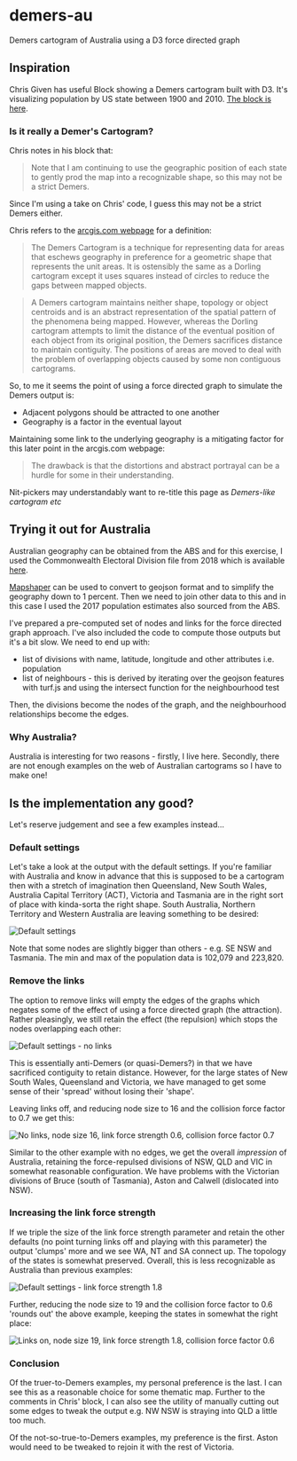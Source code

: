 # demers-au
Demers cartogram of Australia using a D3 force directed graph

## Inspiration
Chris Given has useful Block showing a Demers cartogram built with D3. It's visualizing population by US state between 1900 and 2010. [The block is here](https://bl.ocks.org/cmgiven/9d6bc46cf586738458c13dd2b5dadd84).

### Is it really a Demer's Cartogram?
Chris notes in his block that:
>Note that I am continuing to use the geographic position of each state to gently prod the map into a recognizable shape, so this may not be a strict Demers.

Since I'm using a take on Chris' code, I guess this may not be a strict Demers either. 

Chris refers to the [arcgis.com webpage](https://www.arcgis.com/home/item.html?id=d1663c61ba2843f78cec5286a4c7a1c6) for a definition:

>The Demers Cartogram is a technique for representing data for areas that eschews geography in preference for a geometric shape that represents the unit areas. It is ostensibly the same as a Dorling cartogram except it uses squares instead of circles to reduce the gaps between mapped objects.

>A Demers cartogram maintains neither shape, topology or object centroids and is an abstract representation of the spatial pattern of the phenomena being mapped. However, whereas the Dorling cartogram attempts to limit the distance of the eventual position of each object from its original position, the Demers sacrifices distance to maintain contiguity. The positions of areas are moved to deal with the problem of overlapping objects caused by some non contiguous cartograms.

So, to me it seems the point of using a force directed graph to simulate the Demers output is:

* Adjacent polygons should be attracted to one another 
* Geography is a factor in the eventual layout

Maintaining some link to the underlying geography is a mitigating factor for this later point in the arcgis.com webpage:

>The drawback is that the distortions and abstract portrayal can be a hurdle for some in their understanding.

Nit-pickers may understandably want to re-title this page as *Demers-like cartogram etc*

## Trying it out for Australia
Australian geography can be obtained from the ABS and for this exercise, I used the Commonwealth Electoral Division file from 2018 which is available [here](https://www.abs.gov.au/AUSSTATS/abs@.nsf/DetailsPage/1270.0.55.003July%202018?OpenDocument). 

[Mapshaper](https://mapshaper.org/) can be used to convert to geojson format and to simplify the geography down to 1 percent. Then we need to join other data to this and in this case I used the 2017 population estimates also sourced from the ABS.

I've prepared a pre-computed set of nodes and links for the force directed graph approach. I've also included the code to compute those outputs but it's a bit slow. We need to end up with:

* list of divisions with name, latitude, longitude and other attributes i.e. population
* list of neighbours - this is derived by iterating over the geojson features with turf.js and using the intersect function for the neighbourhood test

Then, the divisions become the nodes of the graph, and the neighbourhood relationships become the edges.

### Why Australia?
Australia is interesting for two reasons - firstly, I live here. Secondly, there are not enough examples on the web of Australian cartograms so I have to make one!

## Is the implementation any good?

Let's reserve judgement and see a few examples instead...

### Default settings
Let's take a look at the output with the default settings. If you're familiar with Australia and know in advance that this is supposed to be a cartogram then with a stretch of imagination then Queensland, New South Wales, Australia Capital Territory (ACT), Victoria and Tasmania are in the right sort of place with kinda-sorta the right shape. South Australia, Northern Territory and Western Australia are leaving something to be desired:

![Default settings](/images/l-1-ns-20-lfs-0.6-cff-1.png)

Note that some nodes are slightly bigger than others - e.g. SE NSW and Tasmania. The min and max of the population data is 102,079 and 223,820. 

### Remove the links
The option to remove links will empty the edges of the graphs which negates some of the effect of using a force directed graph (the attraction). Rather pleasingly, we still retain the effect (the repulsion) which stops the nodes overlapping each other:

![Default settings - no links](/images/l-0-ns-20-lfs-0.6-cff-1.png)

This is essentially anti-Demers (or quasi-Demers?) in that we have sacrificed contiguity to retain distance. However, for the large states of New South Wales, Queensland and Victoria, we have managed to get some sense of their 'spread' without losing their 'shape'.

Leaving links off, and reducing node size to 16 and the collision force factor to 0.7 we get this:

![No links, node size 16, link force strength 0.6, collision force factor 0.7](/images/l-0-ns-16-lfs-0.6-cff-0.7.png)

Similar to the other example with no edges, we get the overall *impression* of Australia, retaining the force-repulsed divisions of NSW, QLD and VIC in somewhat reasonable configuration. We have problems with the Victorian divisions of Bruce (south of Tasmania), Aston and Calwell (dislocated into NSW).

### Increasing the link force strength
If we triple the size of the link force strength parameter and retain the other defaults (no point turning links off and playing with this parameter) the output 'clumps' more and we see WA, NT and SA connect up. The topology of the states is somewhat preserved. Overall, this is less recognizable as Australia than previous examples:

![Default settings - link force strength 1.8](/images/l-1-ns-20-lfs-1.8-cff-1.png)

Further, reducing the node size to 19 and the collision force factor to 0.6 'rounds out' the above example, keeping the states in somewhat the right place:

![Links on, node size 19, link force strength 1.8, collision force factor 0.6](/images/l-1-ns-19-lfs-1.8-cff-0.6.png)

### Conclusion

Of the truer-to-Demers examples, my personal preference is the last. I can see this as a reasonable choice for some thematic map. Further to the comments in Chris' block, I can also see the utility of manually cutting out some edges to tweak the output e.g. NW NSW is straying into QLD a little too much.

Of the not-so-true-to-Demers examples, my preference is the first. Aston would need to be tweaked to rejoin it with the rest of Victoria.

